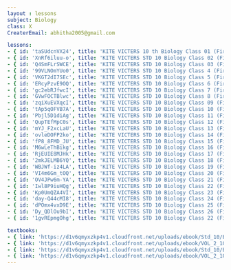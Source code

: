 ```yaml
--- 
layout : lessons 
subject: Biology
class: X
CreaterEmail: abhitha2005@gmail.com

lessons: 
- { id: 'taSUdcnVX24', title: 'KITE VICTERS 10 th Biology Class 01 (First Bell-ഫസ്റ്റ് ബെല്‍)' }
- { id: 'XnRf6iluu-o', title: 'KITE VICTERS STD 10 Biology Class 02 (First Bell-ഫസ്റ്റ് ബെല്‍)' }
- { id: 'Q4SmFLrSWCE', title: 'KITE VICTERS STD 10 Biology Class 03 (First Bell-ഫസ്റ്റ് ബെല്‍)' }
- { id: '99VLNOmYUo0', title: 'KITE VICTERS STD 10 Biology Class 4 (First Bell-ഫസ്റ്റ് ബെല്‍)' }
- { id: 'VKGT2dI7SEc', title: 'KITE VICTERS STD 10 Biology Class 5 (First Bell-ഫസ്റ്റ് ബെല്‍)' }
- { id: 'ERcyPzvE9OQ', title: 'KITE VICTERS STD 10 Biology Class 6 (First Bell-ഫസ്റ്റ് ബെല്‍)' }
- { id: 'gc2ebRJfwcI', title: 'KITE VICTERS STD 10 Biology Class 7 (First Bell-ഫസ്റ്റ് ബെല്‍)' }
- { id: 'GVwFOCTBlwc', title: 'KITE VICTERS STD 10 Biology Class 8 (First Bell-ഫസ്റ്റ് ബെല്‍)' }
- { id: 'zqiXuEVXqcI', title: 'KITE VICTERS STD 10 Biology Class 09 (First Bell-ഫസ്റ്റ് ബെല്‍)' }
- { id: 'tAp5qOFVB7A', title: 'KITE VICTERS STD 10 Biology Class 10 (First Bell-ഫസ്റ്റ് ബെല്‍)' }
- { id: 'Pbjl5D1diAg', title: 'KITE VICTERS STD 10 Biology Class 11 (First Bell-ഫസ്റ്റ് ബെല്‍)' }
- { id: 'QupTEfMpC0s', title: 'KITE VICTERS STD 10 Biology Class 12 (First Bell-ഫസ്റ്റ് ബെല്‍)' }
- { id: 'mYJ_F2xcLaU', title: 'KITE VICTERS STD 10 Biology Class 13 (First Bell-ഫസ്റ്റ് ബെല്‍)' }
- { id: 'ovleDOFP2ko', title: 'KITE VICTERS STD 10 Biology Class 14 (First Bell-ഫസ്റ്റ് ബെല്‍)' }
- { id: 'fP8_8FMD_JU', title: 'KITE VICTERS STD 10 Biology Class 15 (First Bell-ഫസ്റ്റ് ബെല്‍)' }
- { id: 'M6wLeThBikg', title: 'KITE VICTERS STD 10 Biology Class 16 (First Bell-ഫസ്റ്റ് ബെല്‍)' }
- { id: 'RjEUIE8MJHk', title: 'KITE VICTERS STD 10 Biology Class 17 (First Bell-ഫസ്റ്റ് ബെല്‍)' }
- { id: '2mkJELMB6YQ', title: 'KITE VICTERS STD 10 Biology Class 18 (First Bell-ഫസ്റ്റ് ബെല്‍)' }
- { id: 'WBJWf-iz4LA', title: 'KITE VICTERS STD 10 Biology Class 19 (First Bell-ഫസ്റ്റ് ബെല്‍)' }
- { id: 'VI4m6Gm_tOQ', title: 'KITE VICTERS STD 10 Biology Class 20 (First Bell-ഫസ്റ്റ് ബെല്‍)' }
- { id: 'OV4JPw6m-YA', title: 'KITE VICTERS STD 10 Biology Class 21 (First Bell-ഫസ്റ്റ് ബെല്‍)' }
- { id: 'Iwl8P9iuHQg', title: 'KITE VICTERS STD 10 Biology Class 22 (First Bell-ഫസ്റ്റ് ബെല്‍)' }
- { id: 'Kp0UmQZA4VI', title: 'KITE VICTERS STD 10 Biology Class 23 (First Bell-ഫസ്റ്റ് ബെല്‍)' }
- { id: 'day-Q44cMI8', title: 'KITE VICTERS STD 10 Biology Class 24 (First Bell-ഫസ്റ്റ് ബെല്‍)' }
- { id: 'dPOmx4vxD9E', title: 'KITE VICTERS STD 10 Biology Class 25 (First Bell-ഫസ്റ്റ് ബെല്‍)' }
- { id: 'Dy_QDlOu9bI', title: 'KITE VICTERS STD 10 Biology Class 26 (First Bell-ഫസ്റ്റ് ബെല്‍)' }
- { id: '1gvREpmgOhg', title: 'KITE VICTERS STD 10 Biology Class 22 (First Bell-ഫസ്റ്റ് ബെല്‍)' }

textbooks:
- { link: 'https://d1v6qmyxzkp4v1.cloudfront.net/uploads/ebook/Std_10/Biology_Eng_1/Biology_Eng_1.pdf', title: 'Biology Part -1' , medium: 'English' }
- { link: 'https://d1v6qmyxzkp4v1.cloudfront.net/uploads/ebook/VOL_2_10/Biology_English_2/Biology_English_2.pdf', title: 'Biology Part -2' , medium: 'English' }
- { link: 'https://d1v6qmyxzkp4v1.cloudfront.net/uploads/ebook/Std_10/Biology_Mal_1/Biology_Mal_1.pdf', title: 'Biology Part -1' , medium: 'Malayalam' }
- { link: 'https://d1v6qmyxzkp4v1.cloudfront.net/uploads/ebook/VOL_2_10/Biology_Malayalam_2/Biology_Malayalam_2.pdf', title: 'Biology Part -2' , medium: 'Malayalam' }
---
```


